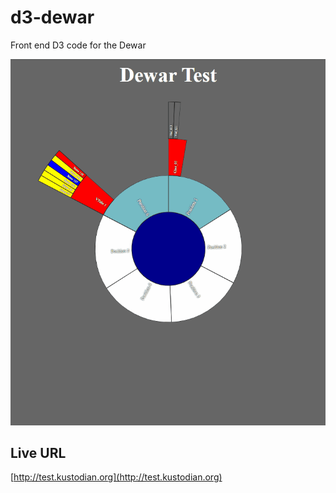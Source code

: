 # d3-dewar
Front end D3 code for the Dewar

![Dewar image](dewar.gif)

## Live URL
[http://test.kustodian.org](http://test.kustodian.org)
